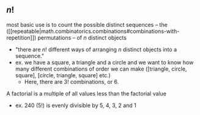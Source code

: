 
## $n!$
most basic use is to count the possible distinct sequences – the ([[repeatable|math.combinatorics.combinations#combinations-with-repetition]]) permutations – of $n$ distinct objects
- "there are $n!$ different ways of arranging $n$ distinct objects into a sequence."
- ex. we have a square, a triangle and a circle and we want to know how many different combinations of order we can make ([triangle, circle, square], [circle, triangle, square] etc.)
    - Here, there are $3!$ combinations, or 6.

A factorial is a multiple of all values less than the factorial value
- ex. 240 ($5!$) is evenly divisible by 5, 4, 3, 2 and 1